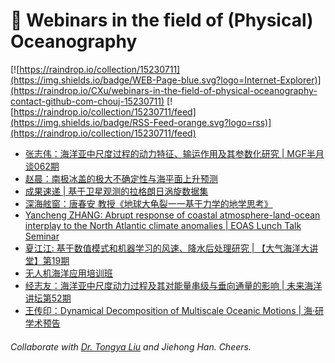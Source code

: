 # 🌊 Webinars in the field of (Physical) Oceanography

[![https://raindrop.io/collection/15230711](https://img.shields.io/badge/WEB-Page-blue.svg?logo=Internet-Explorer)](https://raindrop.io/CXu/webinars-in-the-field-of-physical-oceanography-contact-github-com-chouj-15230711) [![https://raindrop.io/collection/15230711/feed](https://img.shields.io/badge/RSS-Feed-orange.svg?logo=rss)](https://raindrop.io/collection/15230711/feed)

<!-- BLOG-POST-LIST:START -->
- [张志伟：海洋亚中尺度过程的动力特征、输运作用及其参数化研究 | MGF半月谈062期](https://mp.weixin.qq.com/s/G95Q4YCHBjL_JebNNEnq1g)
- [赵晨：南极冰盖的极大不确定性与海平面上升预测](https://mp.weixin.qq.com/s/Nv7xcRyKHNU4AvrRE9ARpg)
- [成果速递 | 基于卫星观测的拉格朗日涡旋数据集](https://mp.weixin.qq.com/s/JiRcGDI_Yb4yixOMUoSJkA)
- [深海舷窗：唐春安 教授《地球大龟裂一一基于力学的地学思考》](https://mp.weixin.qq.com/s/aX2EtKv4GGrxpQdhdn8BJQ)
- [Yancheng ZHANG: Abrupt response of coastal atmosphere-land-ocean interplay to the North Atlantic climate anomalies | EOAS Lunch Talk Seminar](https://mp.weixin.qq.com/s/keHjpXcCjHXSIFgpSaNicw)
- [夏江江: 基于数值模式和机器学习的风速、降水后处理研究 | 【大气海洋大讲堂】第19期](https://mp.weixin.qq.com/s/moc3xMoZZAPT9QjzPM31gw)
- [无人机海洋应用培训班](https://mp.weixin.qq.com/s/XHNnUs7YKDzVTB0BlOH__g)
- [经志友：海洋亚中尺度动力过程及其对能量串级与垂向通量的影响 | 未来海洋讲坛第52期](https://mp.weixin.qq.com/s/uUdgRY4BGSPJ8OREpyuLnQ)
- [王传印：Dynamical Decomposition of Multiscale Oceanic Motions | 海·研学术预告](https://mp.weixin.qq.com/s/dhUn-q4HJ5JkSUY5HYTcfg)
<!-- BLOG-POST-LIST:END -->

###### Collaborate with [Dr. Tongya Liu](https://liutongya.github.io/) and Jiehong Han. Cheers.
